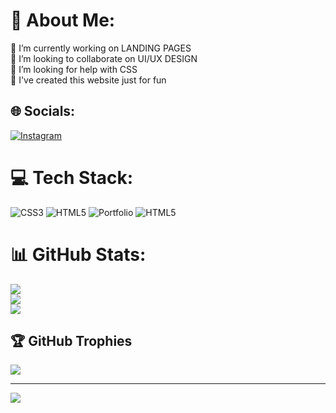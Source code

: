 # 💫 About Me:
🔭 I’m currently working on LANDING PAGES<br>👯 I’m looking to collaborate on UI/UX DESIGN<br>🤝 I’m looking for help with CSS<br> 🎯 I've created this website just for fun<be> 


## 🌐 Socials:
[![Instagram](https://img.shields.io/badge/Instagram-%23E4405F.svg?logo=Instagram&logoColor=white)](https://instagram.com/https://www.instagram.com/_.leoul.a/) 

# 💻 Tech Stack:
![CSS3](https://img.shields.io/badge/css3-%231572B6.svg?style=for-the-badge&logo=css3&logoColor=white) ![HTML5](https://img.shields.io/badge/html5-%23E34F26.svg?style=for-the-badge&logo=html5&logoColor=white) ![Portfolio](https://img.shields.io/badge/Portfolio-%23000000.svg?style=for-the-badge&logo=firefox&logoColor=#FF7139) ![HTML5](https://img.shields.io/badge/html5-%23E34F26.svg?style=for-the-badge&logo=html5&logoColor=white)
# 📊 GitHub Stats:
![](https://github-readme-stats.vercel.app/api?username=leouladera&theme=dark&hide_border=true&include_all_commits=true&count_private=false)<br/>
![](https://github-readme-streak-stats.herokuapp.com/?user=leouladera&theme=dark&hide_border=true)<br/>
![](https://github-readme-stats.vercel.app/api/top-langs/?username=leouladera&theme=dark&hide_border=true&include_all_commits=true&count_private=false&layout=compact)

## 🏆 GitHub Trophies
![](https://github-profile-trophy.vercel.app/?username=leouladera&theme=radical&no-frame=false&no-bg=true&margin-w=4)

---
[![](https://visitcount.itsvg.in/api?id=leouladera&icon=2&color=2)](https://visitcount.itsvg.in)

